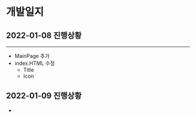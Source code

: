 # 개발일지

## 2022-01-08 진행상황

---
+ MainPage 추가
+ index.HTML 수정
  + Title
  + Icon

## 2022-01-09 진행상황
+ 
